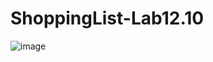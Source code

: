 # ShoppingList-Lab12.10
![image](https://user-images.githubusercontent.com/79136459/136975745-4b1efe22-1ab8-47f8-9dc5-5da7d70a2039.png)
